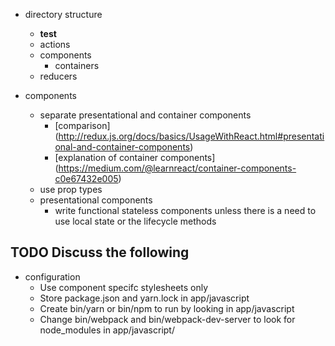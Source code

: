 - directory structure
   - __test__ 
   - actions
   - components
       - containers
   - reducers
   
- components
    - separate presentational and container components
        - [comparison] (http://redux.js.org/docs/basics/UsageWithReact.html#presentational-and-container-components)
        - [explanation of container components] (https://medium.com/@learnreact/container-components-c0e67432e005)
    - use prop types
    - presentational components
        - write functional stateless components unless there is a need to use local state or the lifecycle methods
## TODO Discuss the following
- configuration
    - Use component specifc stylesheets only
    - Store package.json and yarn.lock in app/javascript
    - Create bin/yarn or bin/npm to run by looking in app/javascript
    - Change bin/webpack and bin/webpack-dev-server to look for node_modules in app/javascript/ 